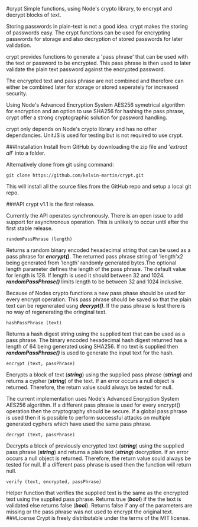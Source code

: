 #crypt
Simple functions, using Node's crypto library, to encrypt and decrypt blocks of text. 

Storing passwords in plain-text is not a good idea. crypt makes the storing of passwords easy. The crypt functions can be used for encrypting passwords for storage and also decryption of stored passwords for later validation. 

crypt provides functions to generate a 'pass phrase' that can be used with the text or password to be encrypted. This pass phrase is then used to later validate the plain text password against the encrypted password. 

The encrypted text and pass phrase are not combined and therefore can either be combined later for storage or stored seperately for increased security.

Using Node's Advanced Encryption System AES256 symetrical algorithm for encryption and an option to use SHA256 for hashing the pass phrase, crypt offer a strong cryptographic solution for password handling.

crypt only depends on Node's crypto library and has no other dependancies. UnitJS is used for testing but is not required to use crypt.

###Installation
Install from GitHub by downloading the zip file and '*extract all*' into a folder.

Alternatively clone from git using command:
```
git clone https://github.com/kelvin-martin/crypt.git
```

This will install all the source files from the GitHub repo and setup a local git repo.

###API
crypt v1.1 is the first release.

Currently the API operates synchronously. There is an open issue to add support for asynchronous operation. This is unlikely to occur until after the first stable release.
```
randomPassPhrase (length)
```
Returns a random binary encoded hexadecimal string that can be used as a pass phrase for __*encrypt()*__. The returned pass phrase string of 'length'x2 being generated from 'length' randomly generated bytes.The optional length parameter defines the length of the pass phrase. The default value for length is 128. If length is used it should between 32 and 1024. __*randomPassPhrase()*__ limits length to be between 32 and 1024 inclusive.

Because of Nodes crypto functions a new pass phase should be used for every encrypt operation. This pass phrase should be saved so that the plain text can be regenerated usng __*decrypt()*__. If the pass phrase is lost there is no way of regenerating the oringinal text.
```
hashPassPhrase (text)
```
Returns a hash digest string using the supplied text that can be used as a pass phrase. The binary encoded hexadecimal hash digest returned has a length of 64 being generated using SHA256. If no text is supplied then __*randomPassPhrase()*__ is used to generate the input text for the hash.
```
encrypt (text, passPhrase)
```
Encrypts a block of text (__*string*__) using the supplied pass phrase (__*string*__) and returns a cypher (__*string*__) of the text. If an error occurs a null object is returned. Therefore, the return value sould always be tested for null.

The current implementation uses Node's Advanced Encryption System AES256 algorithm. If a different pass phrase is used for every encrypt() operation then the cryptography should be secure. If a global pass phrase is used then it is possible to perform successful attacks on multiple generated cyphers which have used the same pass phrase.
```
decrypt (text, passPhrase)
```
Decrypts a block of previously encrypted text (__*string*__) using the supplied pass phrase (__*string*__) and returns a plain text (__*string*__) decryption. If an error occurs a null object is returned. Therefore, the return value sould always be tested for null. If a different pass phrase is used then the function will return null.
```
verify (text, encrypted, passPhrase)
```
Helper function that verifies the supplied text is the same as the encrypted text using the supplied pass phrase. Returns true (__*bool*__) if the the text is validated else returns false (__*bool*__). Returns false if any of the parameters are missing or the pass phrase was not used to encrypt the original text.
###License
Crypt is freely distributable under the terms of the MIT license.
